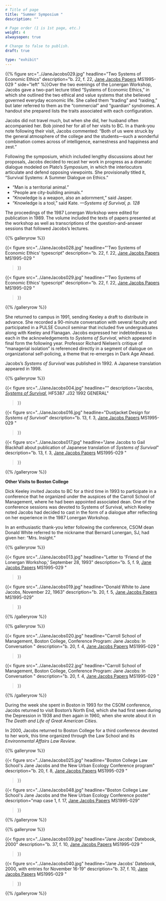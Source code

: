```yaml
---
# Title of page
title: "Summer Symposium "
description: ""

# Page order (1 is 1st page, etc.)
weight: 4
alwaysopen: true

# Change to false to publish.
draft: true

type: "exhibit"
---
```

{{% figure src="../JaneJacobs029.jpg"
          headline="Two Systems of Economic Ethics"
           description="b. 22, f. 22, [Jane Jacobs Papers](https://bc-primo.hosted.exlibrisgroup.com/permalink/f/1jdnfk3/ALMA-BC21352764790001021) MS1995-029 "
           side="left" %}}Over the two evenings of the Lonergan Workshop, Jacobs gave a two-part lecture titled “Systems of Economic Ethics,” in which she outlined the two ethical and value systems that she believed governed everyday economic life. She called them “trading” and “raiding,” but later referred to them as the “commercial” and “guardian” syndromes. A handout she prepared lists the traits associated with each configuration.

Jacobs did not travel much, but when she did, her husband often accompanied her. Bob joined her for all of her visits to BC. In a thank-you note following their visit, Jacobs commented: “Both of us were struck by the general atmosphere of the college and the students—such a wonderful combination comes across of intelligence, earnestness and happiness and zest.”

Following the symposium, which included lengthy discussions about her proposals, Jacobs decided to recast her work in progress as a dramatic dialogue modeled on Plato’s *Symposium*, in which the interlocutors articulate and defend opposing viewpoints. She provisionally titled it, “Survival Systems: A Summer Dialogue on Ethics.”
 
- “Man is a territorial animal.”
- “People are city-building animals.”
- “Knowledge is a weapon, also an adornment,” said Jasper.
- “Knowledge is a tool,” said Kate. <cite>—Systems of Survival, p. 128</cite>

The proceedings of the 1987 Lonergan Workshop were edited for publication in 1989. The volume included the texts of papers presented at the workshop as well as transcriptions of the question-and-answer sessions that followed Jacobs’s lectures. 

{{% galleryrow %}}

{{< figure src="../JaneJacobs028.jpg"
           headline="'Two Systems of Economic Ethics' typescript"
           description="b. 22, f. 22, [Jane Jacobs Papers](https://bc-primo.hosted.exlibrisgroup.com/permalink/f/1jdnfk3/ALMA-BC21352764790001021) MS1995-029 "
>}}

{{< figure src="../JaneJacobs029.jpg"
          headline="'Two Systems of Economic Ethics' typescript"
           description="b. 22, f. 22, [Jane Jacobs Papers](https://bc-primo.hosted.exlibrisgroup.com/permalink/f/1jdnfk3/ALMA-BC21352764790001021) MS1995-029 "
>}}

{{% /galleryrow %}}

She returned to campus in 1991, sending Keeley a draft to distribute in advance. She recorded a 90-minute conversation with several faculty and participated in a PULSE Council seminar that included five undergraduates along with Keeley and Flanagan. Jacobs expressed her indebtedness to each in the acknowledgements to *Systems of Survival*, which appeared in final form the following year. Professor Richard Nielsen’s critique of “managerial isolation” is referenced directly in a segment of dialogue on organizational self-policing, a theme that re-emerges in Dark Age Ahead.

Jacobs’s *Systems of Survival* was published in 1992. A Japanese translation appeared in 1998.

{{% galleryrow %}}

{{< figure src="../JaneJacobs004.jpg"
           headline=""
           description="Jacobs, [*Systems of Survival*](https://bc-primo.hosted.exlibrisgroup.com/permalink/f/1jdnfk3/ALMA-BC21336594600001021), HF5387 .J32 1992 GENERAL"
>}}

{{< figure src="../JaneJacobs016.jpg"
           headline="Dustjacket Design for *Systems of Survival*"
           description="b. 13, f. 3, [Jane Jacobs Papers](https://bc-primo.hosted.exlibrisgroup.com/permalink/f/1jdnfk3/ALMA-BC21352764790001021) MS1995-029 "
>}}

{{< figure src="../JaneJacobs017.jpg"
          headline="Jane Jacobs to Gail Blackhall about publication of Japanese translation of *Systems of Survival*"
           description="b. 13, f. 3, [Jane Jacobs Papers](https://bc-primo.hosted.exlibrisgroup.com/permalink/f/1jdnfk3/ALMA-BC21352764790001021) MS1995-029 "
>}}

{{% /galleryrow %}}

**Other Visits to Boston College**

Dick Keeley invited Jacobs to BC for a third time in 1993 to participate in a conference that he organized under the auspices of the Carroll School of Management, where he had been appointed associated dean. One of the conference sessions was devoted to Systems of Survival, which Keeley noted Jacobs had decided to cast in the form of a dialogue after reflecting on her experience in the 1987 Lonergan Workshop.

In an enthusiastic thank-you letter following the conference, CSOM dean Donald White referred to the nickname that Bernard Lonergan, SJ, had given her: “Mrs. Insight.”

{{% galleryrow %}}

{{< figure src="../JaneJacobs013.jpg"
           headline="Letter to 'Friend of the Lonergan Workshop,' September 28, 1993"
		   description="b. 5, f. 9, [Jane Jacobs Papers](https://bc-primo.hosted.exlibrisgroup.com/permalink/f/1jdnfk3/ALMA-BC21352764790001021) MS1995-029 "
>}}

{{< figure src="../JaneJacobs019.jpg"
           headline="Donald White to Jane Jacobs, November 22, 1963"
           description="b. 20, f. 5, [Jane Jacobs Papers](https://bc-primo.hosted.exlibrisgroup.com/permalink/f/1jdnfk3/ALMA-BC21352764790001021) MS1995-029"
>}}

{{% /galleryrow %}}

{{% galleryrow %}}

{{< figure src="../JaneJacobs020.jpg"
          headline="Carroll School of Management, Boston College, Conference Program: Jane Jacobs: In Conversation "
           description="b. 20, f. 4, [Jane Jacobs Papers](https://bc-primo.hosted.exlibrisgroup.com/permalink/f/1jdnfk3/ALMA-BC21352764790001021) MS1995-029 "
>}}

{{< figure src="../JaneJacobs022.jpg"
          headline="Carroll School of Management, Boston College, Conference Program: Jane Jacobs: In Conversation "
           description="b. 20, f. 4, [Jane Jacobs Papers](https://bc-primo.hosted.exlibrisgroup.com/permalink/f/1jdnfk3/ALMA-BC21352764790001021) MS1995-029 "
>}}

{{% /galleryrow %}}

During the week she spent in Boston in 1993 for the CSOM conference, Jacobs returned to visit Boston’s North End, which she had first seen during the Depression in 1938 and then again in 1960, when she wrote about it in *The Death and Life of Great American Cities*.

In 2000, Jacobs returned to Boston College for a third conference devoted to her work, this time organized through the Law School and its *Environmental Affairs Law Review*.

{{% galleryrow %}}

{{< figure src="../JaneJacobs025.jpg"
           headline="Boston College Law School's Jane Jacobs and the New Urban Ecology Conference program"
		   description="b. 20, f. 8, [Jane Jacobs Papers](https://bc-primo.hosted.exlibrisgroup.com/permalink/f/1jdnfk3/ALMA-BC21352764790001021) MS1995-029 "
>}}

{{< figure src="../JaneJacobs048.jpg"
           headline="Boston College Law School's Jane Jacobs and the New Urban Ecology Conference poster"
           description="map case 1, f. 17, [Jane Jacobs Papers](https://bc-primo.hosted.exlibrisgroup.com/permalink/f/1jdnfk3/ALMA-BC21352764790001021) MS1995-029"
>}}

{{% /galleryrow %}}

{{% galleryrow %}}

{{< figure src="../JaneJacobs039.jpg"
          headline="Jane Jacobs' Datebook, 2000"
           description="b. 37, f. 10, [Jane Jacobs Papers](https://bc-primo.hosted.exlibrisgroup.com/permalink/f/1jdnfk3/ALMA-BC21352764790001021) MS1995-029 "
>}}

{{< figure src="../JaneJacobs040.jpg"
          headline="Jane Jacobs' Datebook, 2000, with entries for November 16-19"
           description="b. 37, f. 10, [Jane Jacobs Papers](https://bc-primo.hosted.exlibrisgroup.com/permalink/f/1jdnfk3/ALMA-BC21352764790001021) MS1995-029 "
>}}

{{% /galleryrow %}}